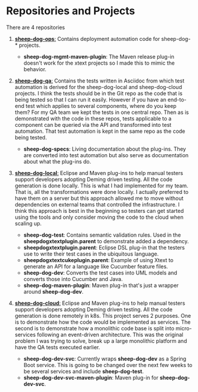 # Repositories and Projects

There are 4 repositories
1. [**sheep-dog-ops**:](https://github.com/farhan5248/sheep-dog-ops) Contains deployment automation code for sheep-dog-* projects.
   - **sheep-dog-mgmt-maven-plugin**: The Maven release plug-in doesn't work for the xtext projects so I made this to mimic the behavior.

2. [**sheep-dog-qa**:](https://github.com/farhan5248/sheep-dog-qa) Contains the tests written in Asciidoc from which test automation is derived for the sheep-dog-local and sheep-dog-cloud projects. 
I think the tests should be in the Git repo as the code that is being tested so that I can run it easily. 
However if you have an end-to-end test which applies to several components, where do you keep them? For my QA team we kept the tests in one central repo. 
Then as is demonstrated with the code in these repos, tests applicable to a component can be queried via the API and transformed into test automation. 
That test automation is kept in the same repo as the code being tested.
   - **sheep-dog-specs**: Living documentation about the plug-ins. They are converted into test automation but also serve as documentation about what the plug-ins do.

3. [**sheep-dog-local**:](https://github.com/farhan5248/sheep-dog-local) Eclipse and Maven plug-ins to help manual testers support developers adopting Deming driven testing. All the code generation is done locally. 
This is what I had implemented for my team. That is, all the transformations were done locally. 
I actually preferred to have them on a server but this approach allowed me to move without dependencies on external teams that controlled the infrastructure. 
I think this approach is best in the beginning so testers can get started using the tools and only consider moving the code to the cloud when scaling up.
   - **sheep-dog-test**: Contains semantic validation rules. Used in the **sheepdogxtextplugin.parent** to demonstrate added a dependency.
   - **sheepdogxtextplugin.parent**: Eclipse DSL plug-in that the testers use to write their test cases in the ubiquitous language.
   - **sheepdogxtextcukeplugin.parent**: Example of using Xtext to generate an API for a language like Cucumber feature files.
   - **sheep-dog-dev**: Converts the test cases into UML models and converts those into Cucumber and Java.
   - **sheep-dog-maven-plugin**: Maven plug-in that's just a wrapper around **sheep-dog-dev**. 

4. [**sheep-dog-cloud**:](https://github.com/farhan5248/sheep-dog-cloud) Eclipse and Maven plug-ins to help manual testers support developers adopting Deming driven testing. All the code generation is done remotely in k8s.
This project serves 2 purposes. One is to demonstrate how the code would be implemented as services. 
The second is to demonstrate how a monolithic code base is split into micro-services following an event-driven architecture. 
This was the original problem I was trying to solve, break up a large monolithic platform and have the QA tests executed earlier.
   - **sheep-dog-dev-svc**: Currently wraps **sheep-dog-dev** as a Spring Boot service. This is going to be changed over the next few weeks to be several services and include **sheep-dog-test**.
   - **sheep-dog-dev-svc-maven-plugin**: Maven plug-in for **sheep-dog-dev-svc**.
